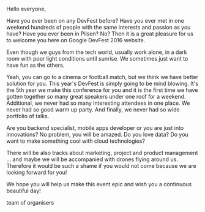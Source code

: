 Hello everyone,

Have you ever been on any DevFest before? Have you ever met in one weekend hundreds of people with the same interests and passion as you have? Have you ever been in Pilsen?
No? Then it is a great pleasure for us to welcome you here on Google DevFest 2016 website.

Even though we guys from the tech world, usually work alone, in a dark room with poor light conditions until sunrise. We sometimes just want to have fun as the others.

Yeah, you can go to a cinema or football match, but we think we have better solution for you.
This year's DevFest is simply going to be mind blowing. It's the 5th year we make this conference for you and it is the first time we have gotten together so many great speakers under one roof for a weekend. Additional, we never had so many interesting attendees in one place. We never had so good warm up party.
And finally, we never had so wide portfolio of talks.

Are you backend specialist, mobile apps developer or you are just into innovations? No problem, you will be amazed. Do you love data? Do you want to make something cool with cloud technologies?

There will be also tracks about marketing, project and product management … and maybe we will be accompanied with drones flying around us. Therefore it would be such a shame if you would not come because we are looking forward for you!

We hope you will help us make this event epic and wish you a continuous beautiful day!

team of organisers
